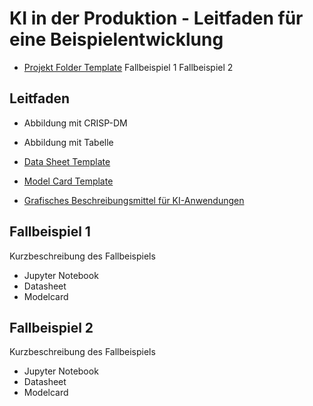 # KI in der Produktion - Leitfaden für eine Beispielentwicklung

- [Projekt Folder Template](templates/folder-structure)
Fallbeispiel 1 
Fallbeispiel 2

## Leitfaden

- Abbildung mit CRISP-DM

- Abbildung mit Tabelle

- [Data Sheet Template](templates/datasheets/datasheet-for-dataset-template.md)

- [Model Card Template](templates/modelcards/model-card-template.tex)

- [Grafisches Beschreibungsmittel für KI-Anwendungen](https://github.com/schiesem/GML-AIAAS)

## Fallbeispiel 1
Kurzbeschreibung des Fallbeispiels

- Jupyter Notebook
- Datasheet
- Modelcard

## Fallbeispiel 2
Kurzbeschreibung des Fallbeispiels

- Jupyter Notebook
- Datasheet
- Modelcard
